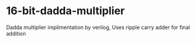 # 16-bit-dadda-multiplier
Dadda multiplier implimentation by verilog, Uses ripple carry adder for final addition

